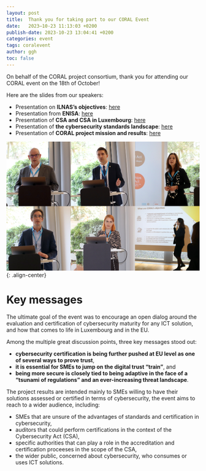 ```yaml
---
layout: post
title:  Thank you for taking part to our CORAL Event
date:   2023–10-23 11:13:03 +0200
publish-date: 2023-10-23 13:04:41 +0200
categories: event
tags: coralevent
author: ggh
toc: false
---
```


On behalf of the CORAL project consortium, thank you for attending our CORAL event on the 18th of October!

Here are the slides from our speakers:
* Presentation on **ILNAS’s objectives**: [here](/assets/docs/1%20-%20CORAL-2023-presentation_JPH.pdf)
* Presentation from **ENISA**: [here](/assets/docs2%20-%20CORAL%20-EU%20CCF-ENISA-RenateVerheijen.pdf)
* Presentation of **CSA and CSA in Luxembourg**: [here](/assets/docs/3%20-%20CORAL%20event%2018102023_CSA%20et%20ILNAS_JLA.pdf)
* Presentation of **the cybersecurity standards landscape**: [here](/assets/docs/4%20-%20CORAL%20event%20-%20Cybersecurity%20Standards%20-%20NVI.pdf)
* Presentation of **CORAL project mission and results**: [here](/assets/docs/5%20-%20CORAL%20project%20results%20-%20GGH%20and%20NVI.pdf)


![center-aligned-image](/assets/images/speakers_coral.jpg){: .align-center}


# Key messages 
   
The ultimate goal of the event was to encourage an open dialog around the evaluation and certification of cybersecurity maturity for any ICT solution, and how that comes to life in Luxembourg and in the EU.

Among the multiple great discussion points, three key messages stood out: 
* **cybersecurity certification is being further pushed at EU level as one of several ways to prove trust**,
* **it is essential for SMEs to jump on the digital trust “train”**, and 
* **being more secure is closely tied to being adaptive in the face of a “tsunami of regulations” and an ever-increasing threat landscape**.


The project results are intended mainly to SMEs willing to have their solutions assessed or certified in terms of cybersecurity, the event aims to reach to a wider audience, including: 

* SMEs that are unsure of the advantages of standards and certification in cybersecurity,
* auditors that could perform certifications in the context of the Cybersecurity Act (CSA),
* specific authorities that can play a role in the accreditation and certification proceeses in the scope of the CSA, 
* the wider public, concerned about cybersecurity, who consumes or uses ICT solutions.


